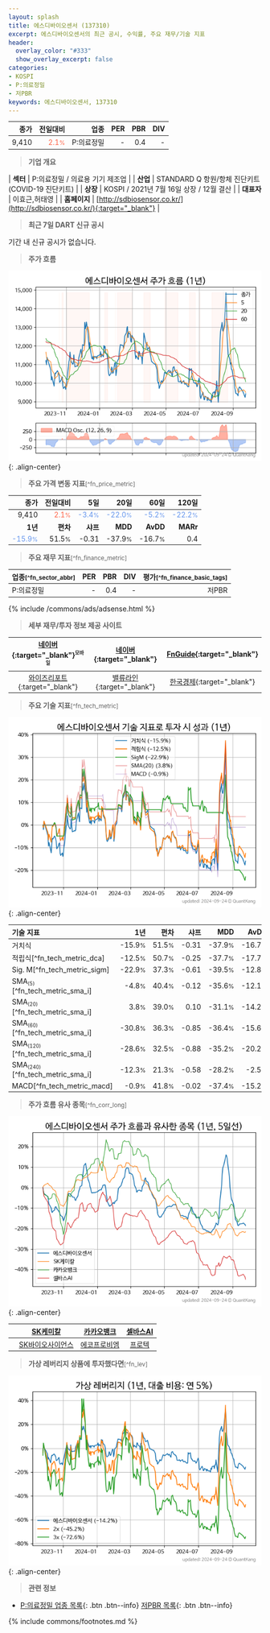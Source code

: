 ```yaml
---
layout: splash
title: 에스디바이오센서 (137310)
excerpt: 에스디바이오센서의 최근 공시, 수익률, 주요 재무/기술 지표
header:
  overlay_color: "#333"
  show_overlay_excerpt: false
categories:
- KOSPI
- P:의료정밀
- 저PBR
keywords: 에스디바이오센서, 137310
---
```


| **종가** | **전일대비** | **업종** | **PER** | **PBR** | **DIV** |
| -------: | -----------: | -------: | ------: | ------: | ------: |
| 9,410 | <span style="color: tomato">2.1<small>%</small></span> | P:의료정밀 | - | 0.4 | - |

<!-- more -->


> **기업 개요**<a id="company"></a>

| <span style="white-space:nowrap;">**섹터**</span> | P:의료정밀 / 의료용 기기 제조업 |
| <span style="white-space:nowrap;">**산업**</span> | STANDARD Q 항원/항체 진단키트(COVID-19 진단키트) |
| <span style="white-space:nowrap;">**상장**</span> | KOSPI / 2021년 7월 16일 상장 / 12월 결산 |
| <span style="white-space:nowrap;">**대표자**</span> | 이효근,허태영 |
| <span style="white-space:nowrap;">**홈페이지**</span> | [http://sdbiosensor.co.kr/](http://sdbiosensor.co.kr/){:target="_blank"} |


> **최근 7일 DART 신규 공시**<a id="dart"></a>

기간 내 신규 공시가 없습니다.


> **주가 흐름**<a id="price"></a>

![137310](/stock/images/137310.png){: .align-center}


> **주요 가격 변동 지표**<small>[^fn_price_metric]</small>

| **종가** | **전일대비** | **5일** | **20일** | **60일** | **120일** |
| -------: | -----------: | ------: | -------: | -------: | --------: |
| 9,410 | <span style="color: tomato">2.1<small>%</small></span> | <span style="color: cornflowerblue">-3.4<small>%</small></span> | <span style="color: cornflowerblue">-22.0<small>%</small></span> | <span style="color: cornflowerblue">-5.2<small>%</small></span> | <span style="color: cornflowerblue">-22.2<small>%</small></span> |
| **1년** | **편차** | **샤프** | **MDD** | **AvDD** | **MARr** |
| <span style="color: cornflowerblue">-15.9<small>%</small></span> | 51.5<small>%</small> | -0.31 | -37.9<small>%</small> | -16.7<small>%</small> | 0.4 |


> **주요 재무 지표**<small>[^fn_finance_metric]</small>

| **업종**<small>[^fn_sector_abbr]</small> | **PER** | **PBR** | **DIV** | **평가**<small>[^fn_finance_basic_tags]</small> |
| :--------------------------------------- | ------: | ------: | ------: | ----------------------------------------------: |
| P:의료정밀 | - | 0.4 | - | 저PBR |



{% include /commons/ads/adsense.html %}

> **세부 재무/투자 정보 제공 사이트**

| [네이버](https://m.stock.naver.com/domestic/stock/137310/finance/summary){:target="_blank"}<sup><small>모바일</small></sup> | [네이버](https://finance.naver.com/item/coinfo.naver?code=137310){:target="_blank"} | [FnGuide](https://comp.fnguide.com/SVO2/ASP/SVD_Invest.asp?gicode=A137310&MenuYn=Y){:target="_blank"} |
| :---: | :---: | :---: |
| [와이즈리포트](https://comp.wisereport.co.kr/company/c1040001.aspx?cmp_cd=137310){:target="_blank"} | [밸류라인](https://www.valueline.co.kr/finance/summary/137310){:target="_blank"} | [한국경제](https://markets.hankyung.com/stock/137310/financial-summary){:target="_blank"} |


> **주요 기술 지표**<small>[^fn_tech_metric]</small>


![137310](/stock/images/137310_tech.png){: .align-center}

| **기술 지표** | **1년** | **편차** | **샤프** | **MDD** | **AvDD** |
| :------------ | ------: | -----------: | -------: | ------: | -------: |
| 거치식 | -15.9<small>%</small> | 51.5<small>%</small> | -0.31 | -37.9<small>%</small> | -16.7<small>%</small> |
| 적립식[^fn_tech_metric_dca] | -12.5<small>%</small> | 50.7<small>%</small> | -0.25 | -37.7<small>%</small> | -17.7<small>%</small> |
| Sig. M[^fn_tech_metric_sigm] | -22.9<small>%</small> | 37.3<small>%</small> | -0.61 | -39.5<small>%</small> | -12.8<small>%</small> |
| SMA<small><sub>(5)</sub></small>[^fn_tech_metric_sma_i] | -4.8<small>%</small> | 40.4<small>%</small> | -0.12 | -35.6<small>%</small> | -12.1<small>%</small> |
| SMA<small><sub>(20)</sub></small>[^fn_tech_metric_sma_i] | 3.8<small>%</small> | 39.0<small>%</small> | 0.10 | -31.1<small>%</small> | -14.2<small>%</small> |
| SMA<small><sub>(60)</sub></small>[^fn_tech_metric_sma_i] | -30.8<small>%</small> | 36.3<small>%</small> | -0.85 | -36.4<small>%</small> | -15.6<small>%</small> |
| SMA<small><sub>(120)</sub></small>[^fn_tech_metric_sma_i] | -28.6<small>%</small> | 32.5<small>%</small> | -0.88 | -35.2<small>%</small> | -20.2<small>%</small> |
| SMA<small><sub>(240)</sub></small>[^fn_tech_metric_sma_i] | -12.3<small>%</small> | 21.3<small>%</small> | -0.58 | -28.2<small>%</small> | -2.5<small>%</small> |
| MACD[^fn_tech_metric_macd] | -0.9<small>%</small> | 41.8<small>%</small> | -0.02 | -37.4<small>%</small> | -15.2<small>%</small> |


> **주가 흐름 유사 종목**<a id="corr"></a><small>[^fn_corr_long]</small>

![137310](/stock/images/137310_corr.png){: .align-center}

|       | [SK케미칼](/285130/) | [카카오뱅크](/323410/) | [셀바스AI](/108860/) |
| :---: | :------------------------------------: | :------------------------------------: | :------------------------------------: |
|       | [SK바이오사이언스](/302440/) | [에코프로비엠](/247540/) | [프로텍](/053610/) |


> **가상 레버리지 상품에 투자했다면**<a id="2x"></a><small>[^fn_lev]</small>

![137310](/stock/images/137310_2x.png){: .align-center}


> **관련 정보**

- [P:의료정밀 업종 목록](/stats/sector/kospi_업종_의료정밀_종목/){: .btn .btn--info} [저PBR 목록](/fn/fn_low_pbr/){: .btn .btn--info}

{% include commons/footnotes.md %}